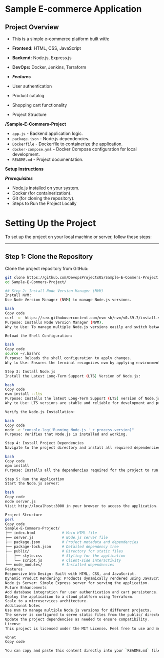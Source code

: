 # Sample E-commerce Application

## Project Overview

- This is a simple e-commerce platform built with:

- **Frontend:** HTML, CSS, JavaScript
- **Backend:** Node.js, Express.js
- **DevOps:** Docker, Jenkins, Terraform
- ***Features***
- User authentication
- Product catalog
- Shopping cart functionality
- Project Structure
  
**/Sample-E-Commers-Project**
  - `app.js` - Backend application logic.
- `package.json` - Node.js dependencies.
- `Dockerfile` - Dockerfile to containerize the application.
- `docker-compose.yml` - Docker Compose configuration for local development.
- `README.md` - Project documentation.

**Setup Instructions**

***Prerequisites***
- Node.js installed on your system.
- Docker (for containerization).
- Git (for cloning the repository).
- Steps to Run the Project Locally
# Setting Up the Project

To set up the project on your local machine or server, follow these steps:

---

## Step 1: Clone the Repository
Clone the project repository from GitHub:

```bash
git clone https://github.com/DevopsProjects05/Sample-E-Commers-Project.git
cd Sample-E-Commers-Project/

## Step 2: Install Node Version Manager (NVM)
Install NVM:
Use Node Version Manager (NVM) to manage Node.js versions.

bash
Copy code
curl -o- https://raw.githubusercontent.com/nvm-sh/nvm/v0.39.7/install.sh | bash
Purpose: Installs Node Version Manager (NVM).
Why to Use: To manage multiple Node.js versions easily and switch between them for different projects.

Reload the Shell Configuration:

bash
Copy code
source ~/.bashrc
Purpose: Reloads the shell configuration to apply changes.
Why to Use: Ensures the terminal recognizes nvm by applying environment updates.

Step 3: Install Node.js
Install the Latest Long-Term Support (LTS) Version of Node.js:

bash
Copy code
nvm install --lts
Purpose: Installs the latest Long-Term Support (LTS) version of Node.js.
Why to Use: LTS versions are stable and reliable for development and production.

Verify the Node.js Installation:

bash
Copy code
node -e "console.log('Running Node.js ' + process.version)"
Purpose: Verifies that Node.js is installed and working.

Step 4: Install Project Dependencies
Navigate to the project directory and install all required dependencies:

bash
Copy code
npm install
Purpose: Installs all the dependencies required for the project to run.

Step 5: Run the Application
Start the Node.js server:

bash
Copy code
node server.js
Visit http://localhost:3000 in your browser to access the application.

Project Structure
perl
Copy code
Sample-E-Commers-Project/
├── index.html            # Main HTML file
├── server.js             # Node.js server file
├── package.json          # Project metadata and dependencies
├── package-lock.json     # Detailed dependency tree
├── public/               # Directory for static files
│   ├── style.css         # Styling for the application
│   └── script.js         # Client-side interactivity
└── node_modules/         # Installed dependencies
Features
Responsive Web Design: Built with HTML, CSS, and JavaScript.
Dynamic Product Rendering: Products dynamically rendered using JavaScript.
Node.js Server: Simple Express server for serving the application.
Future Enhancements
Add database integration for user authentication and cart persistence.
Deploy the application to a cloud platform using Terraform.
Scale to a microservices architecture.
Additional Notes
Use nvm to manage multiple Node.js versions for different projects.
The server is configured to serve static files from the public/ directory.
Update the project dependencies as needed to ensure compatibility.
License
This project is licensed under the MIT License. Feel free to use and modify it as needed.

vbnet
Copy code

You can copy and paste this content directly into your `README.md` file. It includes all the necessary steps, project details, and
